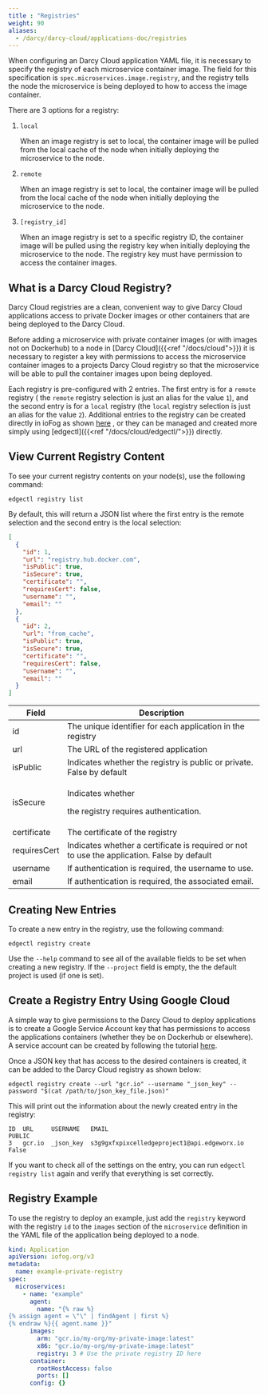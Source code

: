```yaml
---
title : "Registries"
weight: 90
aliases:
  - /darcy/darcy-cloud/applications-doc/registries
---
```


When configuring an Darcy Cloud application YAML file, it is necessary to specify the registry of
each microservice container image. The field for this specification
is `spec.microservices.image.registry`, and the registry tells the node the microservice is being
deployed to how to access the image container.

There are 3 options for a registry:

1. `local`

   When an image registry is set to local, the container image will be pulled from the local cache
   of the node when initially deploying the microservice to the node.

2. `remote`

   When an image registry is set to local, the container image will be pulled from the local cache
   of the node when initially deploying the microservice to the node.

3. `[registry_id]`

   When an image registry is set to a specific registry ID, the container image will be pulled using
   the registry key when initially deploying the microservice to the node. The registry key must
   have permission to access the container images.

## What is a Darcy Cloud Registry?

Darcy Cloud registries are a clean, convenient way to give Darcy Cloud applications access to
private Docker images or other containers that are being deployed to the Darcy Cloud.

Before adding a microservice with private container images (or with images not on Dockerhub) to a
node in [Darcy Cloud]({{<ref "/docs/cloud">}}) it is necessary to register a key with permissions
to access the microservice container images to a projects Darcy Cloud registry so that the
microservice will be able to pull the container images upon being deployed.

Each registry is pre-configured with 2 entries. The first entry is for a `remote` registry (
the `remote` registry selection is just an alias for the value `1`), and the second entry is for
a `local` registry (the `local` registry selection is just an alias for the value `2`). Additional
entries to the registry can be created directly in ioFog as
shown [here](http://iofog.staging.edgeworx.io/docs/3/applications/microservice-registry-catalog.html)
, or they can be managed and created more simply using [edgectl]({{<ref "/docs/cloud/edgectl/">}}) directly.

## View Current Registry Content

To see your current registry contents on your node(s), use the following command:

```shell
edgectl registry list
```

By default, this will return a JSON list where the first entry is the remote selection and the
second entry is the local selection:

```json
[
  {
    "id": 1,
    "url": "registry.hub.docker.com",
    "isPublic": true,
    "isSecure": true,
    "certificate": "",
    "requiresCert": false,
    "username": "",
    "email": ""
  },
  {
    "id": 2,
    "url": "from_cache",
    "isPublic": true,
    "isSecure": true,
    "certificate": "",
    "requiresCert": false,
    "username": "",
    "email": ""
  }
]
```

| Field    | Description                                                                             |
| -------- | --------------------------------------------------------------------------------------- |
| id       | The unique identifier for each application in the registry                              |
| url      | The URL of the registered application                                                   |
| isPublic | Indicates whether the registry is public or private. False by default                   |
| isSecure | <p>Indicates whether</p><p> the registry requires authentication.</p>                   |
| certificate | The certificate of the registry                                                         |
| requiresCert | Indicates whether a certificate is required or not to use the application. False by default |
| username | If authentication is required, the username to use.                                     |
| email    | If authentication is required, the associated email.                                    |

## Creating New Entries

To create a new entry in the registry, use the following command:

```shell
edgectl registry create
```

Use the `--help` command to see all of the available fields to be set when creating a new registry.
If the `--project` field is empty, the the default project is used (if one is set).

## Create a Registry Entry Using Google Cloud

A simple way to give permissions to the Darcy Cloud to deploy applications is to create a Google
Service Account key that has permissions to access the applications containers (whether they be on
Dockerhub or elsewhere). A service account can be created by following the
tutorial [here](https://cloud.google.com/container-registry/docs/advanced-authentication#json-key).

Once a JSON key that has access to the desired containers is created, it can be added to the Darcy
Cloud registry as shown below:

```shell
edgectl registry create --url "gcr.io" --username "_json_key" --password "$(cat /path/to/json_key_file.json)"
```

This will print out the information about the newly created entry in the registry:

```text
ID  URL     USERNAME   EMAIL                                        PUBLIC
3   gcr.io  _json_key  s3g9gxfxpixcelledgeproject1@api.edgeworx.io  False
```

If you want to check all of the settings on the entry, you can run `edgectl registry list` again and
verify that everything is set correctly.

## Registry Example

To use the registry to deploy an example, just add the `registry` keyword with the registry `id` to
the `images` section of the `microservice` definition in the YAML file of the application being
deployed to a node.

```yaml
kind: Application
apiVersion: iofog.org/v3
metadata:
  name: example-private-registry
spec:
  microservices:
    - name: "example"
      agent:
        name: "{% raw %}
{% assign agent = \"\" | findAgent | first %}
{% endraw %}{{ agent.name }}"
      images:
        arm: "gcr.io/my-org/my-private-image:latest"
        x86: "gcr.io/my-org/my-private-image:latest"
        registry: 3 # Use the private registry ID here
      container:
        rootHostAccess: false
        ports: []
      config: {}
```
